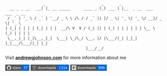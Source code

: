 ```
                 _                         _       _
  __ _ _ __   __| |_ __ _____      ____ _ (_) ___ | |__  _ __  ___  ___  _ __
 / _` | '_ \ / _` | '__/ _ \ \ /\ / / _` || |/ _ \| '_ \| '_ \/ __|/ _ \| '_ \
| (_| | | | | (_| | | |  __/\ V  V / (_| || | (_) | | | | | | \__ \ (_) | | | |
 \__,_|_| |_|\__,_|_|  \___| \_/\_/ \__, |/ |\___/|_| |_|_| |_|___/\___/|_| |_|
                                    |___/__/
```

Visit [**andrewgjohnson.com**](https://www.andrewgjohnson.com/) for more information about me

[![Stargazers](https://raw.githubusercontent.com/andrewgjohnson/andrewgjohnson/main/stars-badge.png)](https://github.com/andrewgjohnson/andrewgjohnson/blob/main/STARGAZERS.md)
[![Packagist Downloads](https://raw.githubusercontent.com/andrewgjohnson/andrewgjohnson/main/packagist-badge.png)](https://packagist.org/packages/andrewgjohnson/)
[![npm Downloads](https://raw.githubusercontent.com/andrewgjohnson/andrewgjohnson/main/npm-badge.png)](https://www.npmjs.com/~andrewgjohnsonjs)
